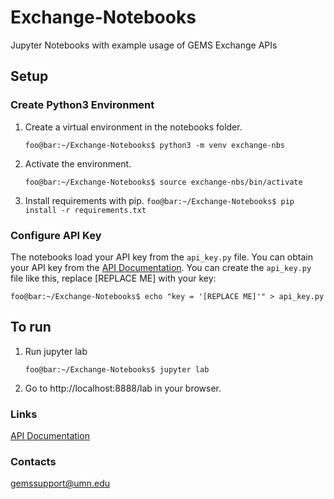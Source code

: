 # Exchange-Notebooks
Jupyter Notebooks with example usage of GEMS Exchange APIs

## Setup
### Create Python3 Environment
1. Create a virtual environment in the notebooks folder.

   ```foo@bar:~/Exchange-Notebooks$ python3 -m venv exchange-nbs```
2. Activate the environment.

   ```foo@bar:~/Exchange-Notebooks$ source exchange-nbs/bin/activate```
3. Install requirements with pip.
   ```foo@bar:~/Exchange-Notebooks$ pip install -r requirements.txt```
### Configure API Key
The notebooks load your API key from the `api_key.py` file. You can obtain your API key from the [API Documentation](https://exchange-1.gems.msi.umn.edu/portal/home). You can create the `api_key.py` file like this, replace [REPLACE ME] with your key:

```foo@bar:~/Exchange-Notebooks$ echo "key = '[REPLACE ME]'" > api_key.py```
## To run
1. Run jupyter lab
   
   ```foo@bar:~/Exchange-Notebooks$ jupyter lab```
2. Go to http://localhost:8888/lab in your browser.
### Links
[API Documentation](https://exchange-1.gems.msi.umn.edu/portal/home)
### Contacts
gemssupport@umn.edu